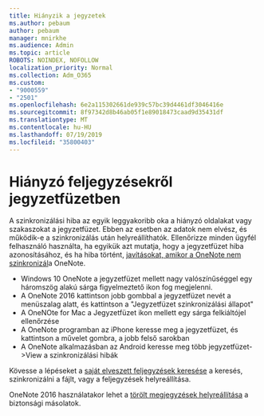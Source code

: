 ```yaml
---
title: Hiányzik a jegyzetek
ms.author: pebaum
author: pebaum
manager: mnirkhe
ms.audience: Admin
ms.topic: article
ROBOTS: NOINDEX, NOFOLLOW
localization_priority: Normal
ms.collection: Adm_O365
ms.custom:
- "9000559"
- "2501"
ms.openlocfilehash: 6e2a115302661de939c57bc39d4461df3046416e
ms.sourcegitcommit: 8f97342d8b46ab05f1e89018473caad9d35431df
ms.translationtype: MT
ms.contentlocale: hu-HU
ms.lasthandoff: 07/19/2019
ms.locfileid: "35800403"
---
```

# <a name="missing-notes-in-notebook"></a>Hiányzó feljegyzésekről jegyzetfüzetben

A szinkronizálási hiba az egyik leggyakoribb oka a hiányzó oldalakat vagy szakaszokat a jegyzetfüzet. Ebben az esetben az adatok nem elvész, és működik-e a szinkronizálás után helyreállíthatók. Ellenőrizze minden ügyfél felhasználó használta, ha egyikük azt mutatja, hogy a jegyzetfüzet hiba azonosításához, és ha hiba történt, [javításokat, amikor a OneNote nem szinkronizál](https://support.office.com/article/299495ef-66d1-448f-90c1-b785a6968d45)a OneNote.

- Windows 10 OneNote a jegyzetfüzet mellett nagy valószínűséggel egy háromszög alakú sárga figyelmeztető ikon fog megjelenni.
- A OneNote 2016 kattintson jobb gombbal a jegyzetfüzet nevét a menüszalag alatt, és kattintson a "Jegyzetfüzet szinkronizálási állapot"
- A OneNOte for Mac a Jegyzetfüzet ikon mellett egy sárga felkiáltójel ellenőrzése
- A OneNote programban az iPhone keresse meg a jegyzetfüzet, és kattintson a művelet gombra, a jobb felső sarokban
- A OneNote alkalmazásban az Android keresse meg több jegyzetfüzet->View a szinkronizálási hibák

Kövesse a lépéseket a [saját elveszett feljegyzések keresése](https://support.office.com/article/32cb2bd7-afe7-44d2-a711-398a88421287) a keresés, szinkronizálni a fájlt, vagy a feljegyzések helyreállítása.

OneNote 2016 használatakor lehet a [törölt megjegyzések helyreállítása](https://support.office.com/article/32ed1036-74fd-4c21-bc28-033a486e6b14) a biztonsági másolatok.